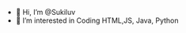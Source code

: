 - 👋 Hi, I’m @Sukiluv
- 👀 I’m interested in Coding HTML,JS, Java, Python 

<!---
Sukiluv/Sukiluv is a ✨ special ✨ repository because its `README.md` (this file) appears on your GitHub profile.
You can click the Preview link to take a look at your changes.
--->
